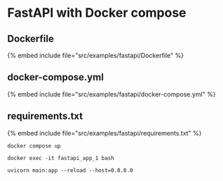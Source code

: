 # FastAPI with Docker compose

## Dockerfile

{% embed include file="src/examples/fastapi/Dockerfile" %}

## docker-compose.yml

{% embed include file="src/examples/fastapi/docker-compose.yml" %}

## requirements.txt

{% embed include file="src/examples/fastapi/requirements.txt" %}

```
docker compose up
```

```
docker exec -it fastapi_app_1 bash
```

```
uvicorn main:app --reload --host=0.0.0.0
```


